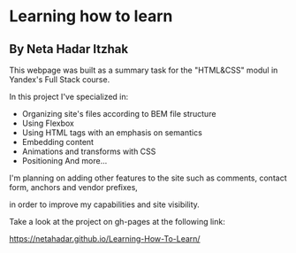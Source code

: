 # **Learning how to learn** 
## **By Neta Hadar Itzhak**

This webpage was built as a summary task for the "HTML&CSS" modul in Yandex's Full Stack course.

In this project I've specialized in: 
  * Organizing site's files according to BEM file structure
  * Using Flexbox
  * Using HTML tags with an emphasis on semantics
  * Embedding content
  * Animations and transforms with CSS
  * Positioning
  And more...
  
 I'm planning on adding other features to the site such as comments, contact form, anchors and vendor prefixes,
 
 in order to improve my capabilities and site visibility.
 
 Take a look at the project on gh-pages at the following link:
 
 https://netahadar.github.io/Learning-How-To-Learn/

